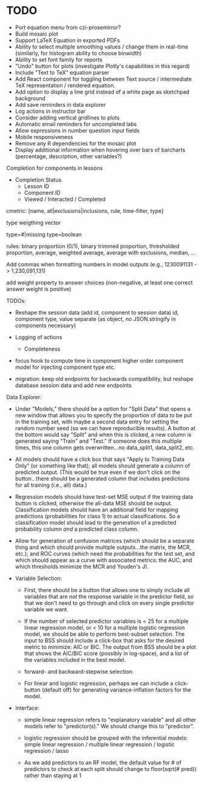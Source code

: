 TODO
====

* Port equation menu from czi-prosemirror?
* Build mosaic plot
* Support LaTeX Equation in exported PDFs
* Ability to select multiple smoothing values / change them in real-time (similarly, for histogram ability to choose binwidth)
* Ability to set font family for reports
* "Undo" button for plots (investigate Plotly's capabilities in this regard)
* Include "Text to TeX" equation parser 
* Add React component for toggling between Text source / intermediate TeX representation / rendered equation. 
* Add option to display a line grid instead of a white page as sketchpad background
* Add save reminders in data explorer 
* Log actions in instructor bar
* Consider adding vertical gridlines to plots
* Automatic email reminders for uncompleted labs
* Allow expressions in number question input fields
* Mobile responsiveness
* Remove any R dependencies for the mosaic plot
* Display additional information when hovering over bars of barcharts (percentage, description, other variables?)

Completion for components in lessons

- Completion Status
  -   Lesson ID
  -   Component ID
  -   Viewed / Interacted / Completed

cmetric: [name, all|exclusions|inclusions, rule, time-filter, type]

type weigthing vector

type=#|missing
type=boolean

rules: binary proportion (0/1), binary trimmed proportion, thresholded proportion, average, weighted average, average with exclusions, median, ...

Add commas when formatting numbers in model outputs (e.g., 1230091131 -> 1,230,091,131)

add weight property to answer choices (non-negative, at least one correct answer weight is
positive)

TODOs:

- Reshape the session data (add id, component to session data)
  id, component type, value separate (as object, no JSON.stringify in components necessary)
- Logging of actions
  - Completeness
- focus hook to compute time in component
higher order component model for injecting component type etc.

- migration: keep old endpoints for backwards compatibility, but reshape database session data and add new endpoints


Data Explorer:

-   Under "Models," there should be a option for "Split Data" that opens a new window that allows you to specify the proportion of data to be put in the training set, with maybe a second data entry for setting the random number seed (so we can have reproducible results). A button at the bottom would say "Split" and when this is clicked, a new column is generated saying "Train" and "Test." If someone does this multiple times, this one column gets overwritten...no data_split1, data_split2, etc.
-   All models should have a click box that says "Apply to Training Data Only" (or something like that); all models should generate a column of predicted output. (This would be true even if we don't click on the button...there should be a generated column that includes predictions for all training (i.e., all) data.)
-   Regression models should have test-set MSE output if the training data button is clicked, otherwise the all-data MSE should be output.
Classification models should have an additional field for mapping predictions (probabilities for class 1) to actual classifications. So a classification model should lead to the generation of a predicted probability column *and* a predicted class column.
-   Allow for generation of confusion matrices (which should be a separate thing and which should provide multiple outputs...the matrix, the MCR, etc.); and
ROC curves (which need the probabilities for the test set, and which should appear as a curve with associated metrics: the AUC, and which thresholds minimize the MCR and Youden's J).
-   Variable Selection: 

    -   First, there should be a button that allows one to simply include all variables that are *not* the response variable in the predictor field, so that we don't need to go through and click on every single predictor variable we want.

    -   If the number of selected predictor variables is < 25 for a multiple linear regression model, or < 10 for a multiple logistic regression model, we should be able to perform best-subset selection. The input to BSS should include a click-box that asks for the desired metric to minimize: AIC or BIC. The output from BSS should be a plot that shows the AIC/BIC score (possibly in log-space), and a list of the variables included in the best model.
    
    -   forward- and backward-stepwise selection.

    -   For linear and logistic regression, perhaps we can include a click-button (default off) for generating variance-inflation factors for the model.
    
-   Interface:

    -   simple linear regression refers to "explanatory variable" and all other models refer to "predictor(s)." We should change this to "predictor".

    -   logistic regression should be grouped with the inferential models: simple linear regression / multiple linear regression / logistic regression / lasso

    -   As we add predictors to an RF model, the default value for # of predictors to check at each split should change to floor(sqrt(# pred)) rather than staying at 1
